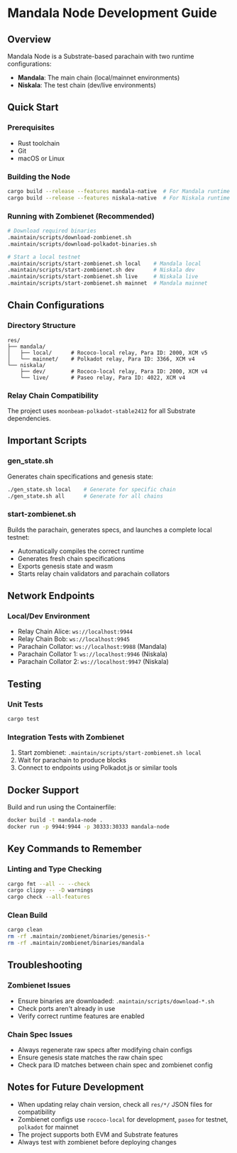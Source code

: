 # Mandala Node Development Guide

## Overview
Mandala Node is a Substrate-based parachain with two runtime configurations:
- **Mandala**: The main chain (local/mainnet environments)
- **Niskala**: The test chain (dev/live environments)

## Quick Start

### Prerequisites
- Rust toolchain
- Git
- macOS or Linux

### Building the Node
```bash
cargo build --release --features mandala-native  # For Mandala runtime
cargo build --release --features niskala-native  # For Niskala runtime
```

### Running with Zombienet (Recommended)
```bash
# Download required binaries
.maintain/scripts/download-zombienet.sh
.maintain/scripts/download-polkadot-binaries.sh

# Start a local testnet
.maintain/scripts/start-zombienet.sh local    # Mandala local
.maintain/scripts/start-zombienet.sh dev      # Niskala dev
.maintain/scripts/start-zombienet.sh live     # Niskala live
.maintain/scripts/start-zombienet.sh mainnet  # Mandala mainnet
```

## Chain Configurations

### Directory Structure
```
res/
├── mandala/
│   ├── local/      # Rococo-local relay, Para ID: 2000, XCM v5
│   └── mainnet/    # Polkadot relay, Para ID: 3366, XCM v4
└── niskala/
    ├── dev/        # Rococo-local relay, Para ID: 2000, XCM v4
    └── live/       # Paseo relay, Para ID: 4022, XCM v4
```

### Relay Chain Compatibility
The project uses `moonbeam-polkadot-stable2412` for all Substrate dependencies.

## Important Scripts

### gen_state.sh
Generates chain specifications and genesis state:
```bash
./gen_state.sh local    # Generate for specific chain
./gen_state.sh all      # Generate for all chains
```

### start-zombienet.sh
Builds the parachain, generates specs, and launches a complete local testnet:
- Automatically compiles the correct runtime
- Generates fresh chain specifications
- Exports genesis state and wasm
- Starts relay chain validators and parachain collators

## Network Endpoints

### Local/Dev Environment
- Relay Chain Alice: `ws://localhost:9944`
- Relay Chain Bob: `ws://localhost:9945`
- Parachain Collator: `ws://localhost:9988` (Mandala)
- Parachain Collator 1: `ws://localhost:9946` (Niskala)
- Parachain Collator 2: `ws://localhost:9947` (Niskala)

## Testing

### Unit Tests
```bash
cargo test
```

### Integration Tests with Zombienet
1. Start zombienet: `.maintain/scripts/start-zombienet.sh local`
2. Wait for parachain to produce blocks
3. Connect to endpoints using Polkadot.js or similar tools

## Docker Support
Build and run using the Containerfile:
```bash
docker build -t mandala-node .
docker run -p 9944:9944 -p 30333:30333 mandala-node
```

## Key Commands to Remember

### Linting and Type Checking
```bash
cargo fmt --all -- --check
cargo clippy -- -D warnings
cargo check --all-features
```

### Clean Build
```bash
cargo clean
rm -rf .maintain/zombienet/binaries/genesis-*
rm -rf .maintain/zombienet/binaries/mandala
```

## Troubleshooting

### Zombienet Issues
- Ensure binaries are downloaded: `.maintain/scripts/download-*.sh`
- Check ports aren't already in use
- Verify correct runtime features are enabled

### Chain Spec Issues
- Always regenerate raw specs after modifying chain configs
- Ensure genesis state matches the raw chain spec
- Check para ID matches between chain spec and zombienet config

## Notes for Future Development
- When updating relay chain version, check all `res/*/` JSON files for compatibility
- Zombienet configs use `rococo-local` for development, `paseo` for testnet, `polkadot` for mainnet
- The project supports both EVM and Substrate features
- Always test with zombienet before deploying changes